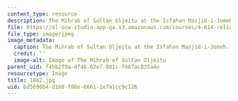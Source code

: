 ```yaml
---
content_type: resource
description: The Mihrab of Sultan Oljeitu at the Isfahan Masjid-i-Jomeh.
file: https://ol-ocw-studio-app-qa.s3.amazonaws.com/courses/4-614-religious-architecture-and-islamic-cultures-fall-2002/bd5690b4d168f98e66611e7a1cc9c126_1082.jpg
file_type: image/jpeg
image_metadata:
  caption: The Mihrab of Sultan Oljeitu at the Isfahan Masjid-i-Jomeh.
  credit: ''
  image-alt: Image of The Mihrab of Sultan Oljeitu
parent_uid: f4bb2f9a-df48-62e7-801c-f667ac835a4e
resourcetype: Image
title: 1082.jpg
uid: bd5690b4-d168-f98e-6661-1e7a1cc9c126
---
```

